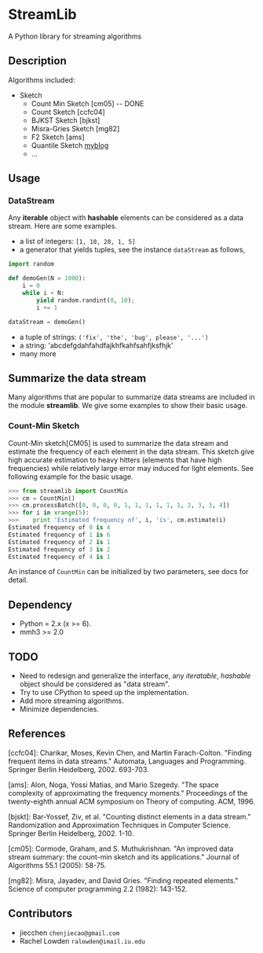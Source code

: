 StreamLib
=========

A Python library for streaming algorithms

## Description
Algorithms included:

   * Sketch
	  * Count Min Sketch [cm05] -- DONE
	  * Count Sketch [ccfc04]
	  * BJKST Sketch [bjkst]
	  * Misra-Gries Sketch [mg82]
	  * F2 Sketch [ams]
	  * Quantile Sketch [myblog]
	  * ...

## Usage
### DataStream
Any **iterable** object with **hashable** elements can be considered as a data stream. Here are some examples.

+ a list of integers: `[1, 10, 20, 1, 5]`
+ a generator that yields tuples, see the instance `dataStream` as follows,

~~~python
import random

def demoGen(N = 1000):
    i = 0
    while i < N:
        yield random.randint(0, 10);
        i += 1

dataStream = demoGen()
~~~
+ a tuple of strings: `('fix', 'the', 'bug', please', '...')`
+ a string: 'abcdefgdahfahdfajkhfkahfsahfjksfhjk'
+ many more

## Summarize the data stream
Many algorithms that are popular to summarize data streams are included
in the module **streamlib**. We give some examples to show their basic usage.

### Count-Min Sketch
Count-Min sketch[CM05] is used to summarize the data stream and estimate the frequency of each element in the data stream. This sketch give high accurate estimation to heavy hitters (elements that have high frequencies) while relatively large error may induced for light elements. See following example for the basic usage.

~~~python
>>> from streamlib import CountMin
>>> cm = CountMin()
>>> cm.processBatch([0, 0, 0, 0, 1, 1, 1, 1, 1, 1, 2, 3, 3, 4])
>>> for i in xrange(5):
>>>    print 'Estimated frequency of', i, 'is', cm.estimate(i)
Estimated frequency of 0 is 4
Estimated frequency of 1 is 6
Estimated frequency of 2 is 1
Estimated frequency of 3 is 2
Estimated frequency of 4 is 1
~~~

An instance of `CountMin` can be initialized by two parameters, see docs for detail.

## Dependency

  * Python = 2.x (x >= 6).
  * mmh3 >= 2.0


## TODO
- Need to redesign and generalize the interface, any *iteratable*, *hashable* object should be considered as "data stream".
- Try to use CPython to speed up the implementation.
- Add more streaming algorithms.
- Minimize dependencies.

## References
[ccfc04]: Charikar, Moses, Kevin Chen, and Martin Farach-Colton. "Finding frequent items in data streams." Automata, Languages and Programming. Springer Berlin Heidelberg, 2002. 693-703.

[ams]: Alon, Noga, Yossi Matias, and Mario Szegedy. "The space complexity of approximating the frequency moments." Proceedings of the twenty-eighth annual ACM symposium on Theory of computing. ACM, 1996.

[bjskt]: Bar-Yossef, Ziv, et al. "Counting distinct elements in a data stream." Randomization and Approximation Techniques in Computer Science. Springer Berlin Heidelberg, 2002. 1-10.

[cm05]: Cormode, Graham, and S. Muthukrishnan. "An improved data stream summary: the count-min sketch and its applications." Journal of Algorithms 55.1 (2005): 58-75.

[mg82]: Misra, Jayadev, and David Gries. "Finding repeated elements." Science of computer programming 2.2 (1982): 143-152.

[myblog]: http://jiecchen.github.io/blog/2014/08/13/quantile-sketch/

## Contributors

  * jiecchen `chenjiecao@gmail.com`
  * Rachel Lowden `ralowden@imail.iu.edu`
